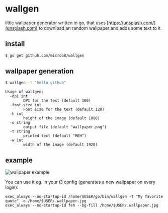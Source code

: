 # wallgen

little wallpaper generator written in go, that uses [https://unsplash.com/](unsplash.com) to download an random wallpaper and adds some text to it.

## install

```bash
$ go get github.com/microo8/wallgen
```

## wallpaper generation

```bash
$ wallgen -t "hello github"
```

```
Usage of wallgen:
  -dpi int
        DPI for the text (default 100)
  -font-size int
        Font size for the text (default 120)
  -h int
        height of the image (default 1080)
  -o string
        output file (default "wallpaper.png")
  -t string
        printed text (default "MEH")
  -w int
        width of the image (default 1920)
```

## example

![wallpaper example](https://raw.githubusercontent.com/microo8/wallgen/master/wallpaper.png "Wallpaper")

You can use it eg. in your i3 config (generates a new wallpaper on every login):

```
exec_always --no-startup-id /home/$USER/go/bin/wallgen -t "My favorite quote" -o /home/$USER/.wallpaper.jpg
exec_always --no-startup-id feh --bg-fill /home/$USER/.wallpaper.jpg
```
